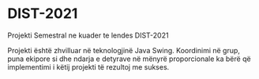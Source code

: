 # DIST-2021
Projekti Semestral ne kuader te lendes DIST-2021

Projekti është zhvilluar në teknologjinë Java Swing.
Koordinimi në grup, puna ekipore si dhe ndarja e detyrave në mënyrë proporcionale  ka bërë  që implementimi i këtij projekti të rezultoj me sukses.
